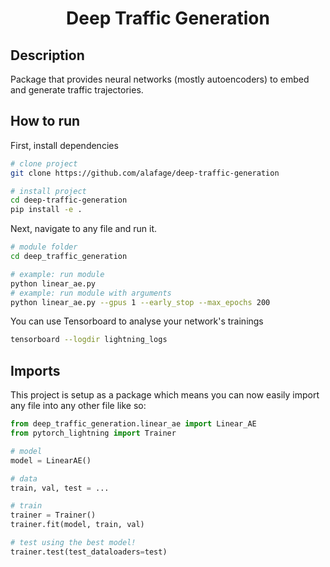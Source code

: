 <div align="center">    
 
# Deep Traffic Generation
<!--
[![Paper](http://img.shields.io/badge/paper-arxiv.1001.2234-B31B1B.svg)](https://www.nature.com/articles/nature14539)
[![Conference](http://img.shields.io/badge/NeurIPS-2019-4b44ce.svg)](https://papers.nips.cc/book/advances-in-neural-information-processing-systems-31-2018)
[![Conference](http://img.shields.io/badge/ICLR-2019-4b44ce.svg)](https://papers.nips.cc/book/advances-in-neural-information-processing-systems-31-2018)
[![Conference](http://img.shields.io/badge/AnyConference-year-4b44ce.svg)](https://papers.nips.cc/book/advances-in-neural-information-processing-systems-31-2018)  

ARXIV   
[![Paper](http://img.shields.io/badge/arxiv-math.co:1480.1111-B31B1B.svg)](https://www.nature.com/articles/nature14539)

![CI testing](https://github.com/PyTorchLightning/deep-learning-project-template/workflows/CI%20testing/badge.svg?branch=master&event=push)
-->

<!--  
Conference   
-->   
</div>
 
## Description   

Package that provides neural networks (mostly autoencoders) to embed and generate traffic trajectories.

## How to run   
First, install dependencies   
```bash
# clone project   
git clone https://github.com/alafage/deep-traffic-generation

# install project   
cd deep-traffic-generation 
pip install -e .
 ```   
 Next, navigate to any file and run it.   
 ```bash
# module folder
cd deep_traffic_generation

# example: run module
python linear_ae.py
# example: run module with arguments
python linear_ae.py --gpus 1 --early_stop --max_epochs 200
```

You can use Tensorboard to analyse your network's trainings

```bash
tensorboard --logdir lightning_logs
```

## Imports
This project is setup as a package which means you can now easily import any file into any other file like so:
```python
from deep_traffic_generation.linear_ae import Linear_AE
from pytorch_lightning import Trainer

# model
model = LinearAE()

# data
train, val, test = ...

# train
trainer = Trainer()
trainer.fit(model, train, val)

# test using the best model!
trainer.test(test_dataloaders=test)
```
<!--
### Citation   
```
@article{Adrien Lafage,
  title={Your Title},
  author={Your team},
  journal={Location},
}
-->
